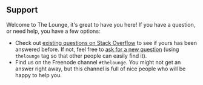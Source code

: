 ## Support

Welcome to The Lounge, it's great to have you here! If you have a question, or
need help, you have a few options:

- Check out [existing questions on Stack Overflow](https://stackoverflow.com/questions/tagged/thelounge)
  to see if yours has been answered before. If not, feel free to [ask for a new question](https://stackoverflow.com/questions/ask?tags=thelounge)
  (using `thelounge` tag so that other people can easily find it).
- Find us on the Freenode channel `#thelounge`. You might not get an answer
  right away, but this channel is full of nice people who will be happy to
  help you.
